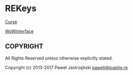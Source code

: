 ﻿# REKeys

[Curse]()

[WoWInterface]()

## COPYRIGHT

All Rights Reserved unless otherwise explicitly stated.

Copyright (c) 2013-2017 Paweł Jastrzębski <pawelj@iosphe.re>
